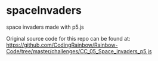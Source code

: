 # spaceInvaders
space invaders made with p5.js 

Original source code for this repo can be found at:
https://github.com/CodingRainbow/Rainbow-Code/tree/master/challenges/CC_05_Space_invaders_p5.js
